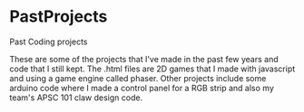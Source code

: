 # PastProjects
Past Coding projects

These are some of the projects that I've made in the past few years and code that I still kept. The .html files are 2D games that I 
made with javascript and using a game engine called phaser.
Other projects include some arduino code where I made a control panel for a RGB strip and also my team's APSC 101 claw design code.
